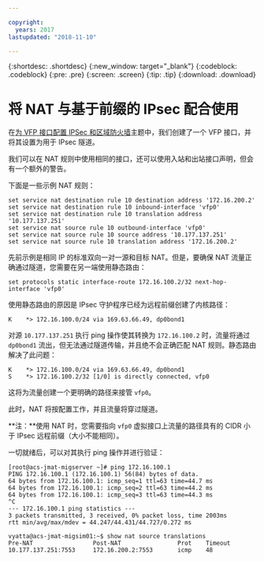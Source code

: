 ```yaml
---

copyright:
  years: 2017
lastupdated: "2018-11-10"

---
```


{:shortdesc: .shortdesc}
{:new_window: target="_blank"}
{:codeblock: .codeblock}
{:pre: .pre}
{:screen: .screen}
{:tip: .tip}
{:download: .download}

# 将 NAT 与基于前缀的 IPsec 配合使用
在[为 VFP 接口配置 IPSec 和区域防火墙](vra-vfp.html)主题中，我们创建了一个 VFP 接口，并将其设置为用于 IPsec 隧道。 

我们可以在 NAT 规则中使用相同的接口，还可以使用入站和出站接口声明，但会有一个额外的警告。 

下面是一些示例 NAT 规则：

```
set service nat destination rule 10 destination address '172.16.200.2'
set service nat destination rule 10 inbound-interface 'vfp0'
set service nat destination rule 10 translation address '10.177.137.251'
set service nat source rule 10 outbound-interface 'vfp0'
set service nat source rule 10 source address '10.177.137.251'
set service nat source rule 10 translation address '172.16.200.2'
```

先前示例是相同 IP 的标准双向一对一源和目标 NAT。但是，要确保 NAT 流量正确通过隧道，您需要在另一端使用静态路由：

```
set protocols static interface-route 172.16.100.2/32 next-hop-interface 'vfp0'
```

使用静态路由的原因是 IPsec 守护程序已经为远程前缀创建了内核路径：

```
K    *> 172.16.100.0/24 via 169.63.66.49, dp0bond1
```

对源 `10.177.137.251` 执行 ping 操作使其转换为 `172.16.100.2` 时，流量将通过 `dp0bond1` 流出，但无法通过隧道传输，并且绝不会正确匹配 NAT 规则。静态路由解决了此问题：

```
K    *> 172.16.100.0/24 via 169.63.66.49, dp0bond1
S    *> 172.16.100.2/32 [1/0] is directly connected, vfp0
```

这将为流量创建一个更明确的路径来接管 `vfp0`。 

此时，NAT 将按配置工作，并且流量将穿过隧道。 

**注：**使用 NAT 时，您需要指向 `vfp0` 虚拟接口上流量的路径具有的 CIDR 小于 IPsec 远程前缀（大小不能相同）。

一切就绪后，可以对其执行 ping 操作并进行验证：

```
[root@acs-jmat-migserver ~]# ping 172.16.100.1
PING 172.16.100.1 (172.16.100.1) 56(84) bytes of data.
64 bytes from 172.16.100.1: icmp_seq=1 ttl=63 time=44.7 ms
64 bytes from 172.16.100.1: icmp_seq=2 ttl=63 time=44.2 ms
64 bytes from 172.16.100.1: icmp_seq=3 ttl=63 time=44.3 ms
^C
--- 172.16.100.1 ping statistics ---
3 packets transmitted, 3 received, 0% packet loss, time 2003ms
rtt min/avg/max/mdev = 44.247/44.431/44.727/0.272 ms
 
vyatta@acs-jmat-migsim01:~$ show nat source translations
Pre-NAT                 Post-NAT                Prot    Timeout
10.177.137.251:7553     172.16.200.2:7553       icmp    48
```
